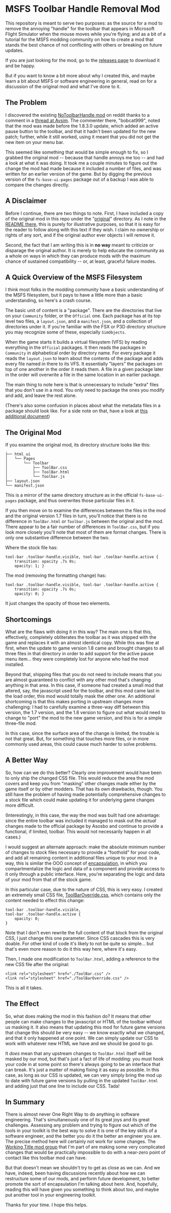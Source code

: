 # MSFS Toolbar Handle Removal Mod

This repository is meant to serve two purposes:  as the source for a mod to remove the annoying "handle" for the toolbar that appears in Microsoft Flight Simulator when the mouse moves while you're flying; and as a bit of a tutorial for the MSFS modding community on how to create a mod that stands the best chance of not conflicting with others or breaking on future updates.

If you are just looking for the mod, go to the [releases page]() to download it and be happy.

But if you want to know a bit more about why I created this, and maybe learn a bit about MSFS or software engineering in general, read on for a discussion of the original mod and what I've done to it.

## The Problem

I discovered the existing [NoToolbarHandle mod](https://www.reddit.com/r/MicrosoftFlightSim/comments/iqniyx/mod_to_remove_the_toolbar_handle_whenever_you/) on reddit thanks to a comment in a [thread at Avsim](https://www.avsim.com/forums/topic/585331-how-do-you-guys-find-add-ons-i-m-loosing-track-haha/?do=findComment&comment=4354285).  The commenter there, "bobcat999", noted that the mod was made before the 1.8.3.0 update, which added an active pause button to the toolbar, and that it hadn't been updated for the new patch; further, while it still worked, using it meant that you did not get the new item on your menu bar.

This seemed like something that would be simple enough to fix, so I grabbed the original mod -- because that handle annoys me too -- and had a look at what it was doing.  It took me a couple minutes to figure out the change the mod had made because it included a number of files, and was written for an earlier version of the game.  But by digging the previous version of the `fs-base-ui-pages` package out of a backup I was able to compare the changes directly.

## A Disclaimer

Before I continue, there are two things to note.   First, I have included a copy of the original mod in this repo under the "[original](original/)" directory.  As I note in the [README there](original/README.md), this is purely for illustrative purposes, so that it is easy for the reader to follow along with this text if they wish.  I claim no ownership or rights of any sort, and if the original author ever objects I will remove it.

Second, the fact that I am writing this is in **no way** meant to criticize or disparage the original author.  It is merely to help educate the community as a whole on ways in which they can produce mods with the maximum chance of sustained compatibility -- or, at least, graceful failure modes.

## A Quick Overview of the MSFS Filesystem

I think most folks in the modding community have a basic understanding of the MSFS filesystem, but it pays to have a little more than a basic understanding, so here's a crash course.

The basic unit of content is a "package".   There are the directories that live on your `Community` folder, or the `Official` one.  Each package has at its top level two files, a `layout.json`, and a `manifest.json`, and a collection of directories under it.  If you're familiar with the FSX or P3D directory structure you may recognize some of these, especially `SimObjects`.

When the game starts it builds a virtual filesystem (VFS) by reading everything in the `Official` packages.  It then reads the packages in `Community` in alphabetical order by directory name. For every package it reads the `layout.json` to learn about the contents of the package and adds every file named in there to its VFS.   It essentially "layers" the packages on top of one another in the order it reads them.   A file in a given package later in the order will overwrite a file in the same location in an earlier package.

The main thing to note here is that is unnecessary to include "extra" files that you don't use in a mod.  You only need to package the ones you modify and add, and leave the rest alone.

(There's also some confusion in places about what the metadata files in a package should look like.  For a side note on that, have a look at [this additional document](package_metadata.md))

## The Original Mod

If you examine the original mod, its directory structure looks like this:

    ├── html_ui
    │   └── Pages
    │       └── Toolbar
    │           ├── ToolBar.css
    │           ├── ToolBar.html
    │           └── Toolbar.js
    ├── layout.json
    └── manifest.json

This is a mirror of the same directory structure as in the official `fs-base-ui-pages` package, and thus overwrites those particular files in it.

If you then move on to examine the differences between the files in the mod and the original version 1.7 files in turn, you'll notice that there is no difference in `ToolBar.html` or `Toolbar.js` between the original and the mod.   There appear to be a fair number of differences in `ToolBar.css`, but if you look more closely you'll note that most of them are format changes.  There is only one substantive difference between the two.

Where the stock file has:

    tool-bar .toolbar-handle.visible, tool-bar .toolbar-handle.active {
        transition: opacity .7s 0s;
        opacity: 1; }

The mod (removing the formatting change) has:

    tool-bar .toolbar-handle.visible, tool-bar .toolbar-handle.active {
        transition: opacity .7s 0s;
        opacity: 0; }

It just changes the opacity of those two elements.

## Shortcomings

What are the flaws with doing it in this way?  The main one is that this, effectively, completely obliterates the toolbar as it was shipped with the game and replaces it with an almost identical copy.  While this was fine at first, when the update to game version 1.8 came and brought changes to all three files in that directory in order to add support for the active pause menu item... they were completely lost for anyone who had the mod installed.

Beyond that, shipping files that you do not need to include means that you are almost guaranteed to conflict with any other mod that's changing anything in that area.  In this case, if someone had created a small mod that altered, say, the javascript used for the toolbar, and this mod came last in the load order, this mod would totally mask the other one.  An additional shortcoming is that this makes porting in upstream changes more challenging:  I had to carefully examine a three-way diff between this version, the 1.7 version, and the 1.8 version to figure out what would need to change to "port" the mod to the new game version, and this is for a simple three-file mod.

In this case, since the surface area of the change is limited, the trouble is not that great.  But, for something that touches more files, or in more commonly used areas, this could cause much harder to solve problems.

## A Better Way

So, how can we do this better?  Clearly one improvement would have been to only ship the changed CSS file.  This would reduce the area the mod covers and keep you from "masking" other changes made either by the game itself or by other modders.  That has its own drawbacks, though.   You still have the problem of having made potentially comprehensive changes to a stock file which could make updating it for underlying game changes more difficult.

(Interestingly, in this case, the way the mod was built had one advantage:  since the entire toolbar was included it managed to mask out the *actual* changes made to the official package by Asosbo and continue to provide a functional, if limited, toolbar.  This would not necessarily happen in all cases.)

I would suggest an alternate approach:  make the absolute minimum number of changes to stock files necessary to provide a "foothold" for your code, and add all remaining content in additional files unique to your mod.  In a way, this is similar the OOO concept of [encapsulation](https://en.wikipedia.org/wiki/Encapsulation_(computer_programming)), in which you compartmentalize the logic and data of a component and provide access to it only through a public interface.  Here, you're separating the logic and data of your mod from that of the stock game.

In this particular case, due to the nature of CSS, this is very easy.   I created an extremely small CSS file, [ToolBarOverride.css](mainmod/html_ui/Pages/Toolbar/ToolBarOverride.css), which contains only the content needed to effect this change:

    tool-bar .toolbar-handle.visible, 
    tool-bar .toolbar-handle.active {
        opacity: 0; 
    }

Note that I don't even rewrite the full content of that block from the original CSS, I just change this one parameter.  Since CSS cascades this is very doable.  For other kind of code it's likely to not be quite so simple...  but that's even more reason to do it this way here, where it's easy.

Then, I made one modification to `ToolBar.html`, adding a reference to the new CSS file after the original:

    <link rel="stylesheet" href="./ToolBar.css" />
    <link rel="stylesheet" href="./ToolBarOverride.css" />

This is all it takes.

## The Effect

So, what does making the mod in this fashion do?   It means that other people can make changes to the javascript or HTML of the toolbar without us masking it.  It also means that updating this mod for future game versions that change this should be very easy -- we know exactly what we changed, and that it only happened at one point.  We can simply update our CSS to work with whatever new HTML we have and we should be good to go. 

It *does* mean that any upstream changes to `ToolBar.html` itself will be masked by our mod, but that's just a fact of life of modding:  you must hook your code in at some point so there's always going to be an interface that can break.  It's just a matter of making fixing it as easy as possible.  In this case, as long as our CSS is updated, we can very simply bring the mod up to date with future game versions by pulling in the updated `ToolBar.html` and adding just that one line to include our CSS.  Tada!

## In Summary

There is almost never One Right Way to do anything in software engineering.   That's simultaneously one of its great joys and its great challenges.  Assessing any problem and trying to figure out which of the tools in your toolkit is the best way to solve it is one of the key skills of a software engineer, and the better you do it the better an engineer you are.  The precise method here will certainly not work for some changes.   The [Working Title mod group](https://github.com/Working-Title-MSFS-Mods/fspackages) that I'm part of are making some very complicated changes that would be practically impossible to do with a near-zero point of contact like this toolbar mod can have.

But that doesn't mean we shouldn't try to get as close as we can.  And we have, indeed, been having discussions recently about how we can restructure some of our mods, and perform future development, to better promote the sort of encapsulation I'm talking about here.  And, hopefully, reading this will have given you something to think about too, and maybe put another tool in your engineering toolkit.

Thanks for your time.  I hope this helps.